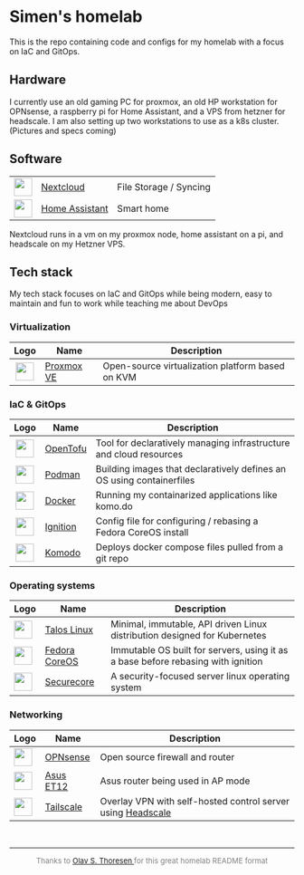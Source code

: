 # Simen's homelab

This is the repo containing code and configs for my homelab with a focus on IaC and GitOps.

## Hardware
I currently use an old gaming PC for proxmox, an old HP workstation for OPNsense, a raspberry pi for Home Assistant, and a VPS from hetzner for headscale. I am also setting up two workstations to use as a k8s cluster.  
(Pictures and specs coming)

## Software
|                                                                                                  |                                                                       |                         |
|:------------------------------------------------------------------------------------------------:|-----------------------------------------------------------------------|-------------------------|
| <img width="32" src="https://cdn.jsdelivr.net/gh/selfhst/icons/png/nextcloud.png">               | [Nextcloud](https://nextcloud.com/)                                   | File Storage / Syncing  |
| <img width="32" src="https://cdn.jsdelivr.net/gh/selfhst/icons/png/home-assistant.png">          | [Home Assistant](https://www.home-assistant.io/)                      | Smart home              |

Nextcloud runs in a vm on my proxmox node, home assistant on a pi, and headscale on my Hetzner VPS.  

## Tech stack
My tech stack focuses on IaC and GitOps while being modern, easy to maintain and fun to work while teaching me about DevOps

### Virtualization
| Logo                                                                                                                                         | Name                                                                      | Description                                                                        |
|:--------------------------------------------------------------------------------------------------------------------------------------------:|---------------------------------------------------------------------------|------------------------------------------------------------------------------------|
| <img width="32" src="https://cdn.jsdelivr.net/gh/selfhst/icons/png/proxmox.png">                                                                       | [Proxmox VE](https://www.proxmox.com/en/proxmox-virtual-environment/)     | Open-source virtualization platform based on KVM                                   |

### IaC & GitOps
|                                       Logo                                        | Name                                                                          | Description                                                           |
| :-------------------------------------------------------------------------------: | ----------------------------------------------------------------------------- | --------------------------------------------------------------------- |
| <img width="32" src="https://cdn.jsdelivr.net/gh/selfhst/icons/png/opentofu.png"> | [OpenTofu](https://opentofu.org/)                                             | Tool for declaratively managing infrastructure and cloud resources    |
|  <img width="32" src="https://cdn.jsdelivr.net/gh/selfhst/icons/svg/podman.svg">  | [Podman](https://podman.io/)                                                  | Building images that declaratively defines an OS using containerfiles |
<img width="32" src="https://cdn.jsdelivr.net/gh/selfhst/icons/webp/docker.webp"> | [Docker](https://www.docker.com/) | Running my containarized applications like komo.do
| <img width="32" src="https://avatars.githubusercontent.com/u/3730757?s=280&v=4">  |[Ignition](https://docs.fedoraproject.org/en-US/fedora-coreos/producing-ign/) | Config file for configuring / rebasing a Fedora CoreOS install        |
|  <img width="32" src="https://cdn.jsdelivr.net/gh/selfhst/icons/svg/komodo.svg">  | [Komodo](https://komo.do/)                                                    | Deploys docker compose files pulled from a git repo                   |

### Operating systems
| Logo                                                                             | Name                                               | Description                                                                      |
| -------------------------------------------------------------------------------- | -------------------------------------------------- | -------------------------------------------------------------------------------- |
| <img width="32" src="https://avatars.githubusercontent.com/u/13804887">          | [Talos Linux](https://www.talos.dev/)              | Minimal, immutable, API driven Linux distribution designed for Kubernetes        |
| <img width="32" src="https://avatars.githubusercontent.com/u/3730757?s=280&v=4"> | [Fedora CoreOS](https://fedoraproject.org/coreos/) | Immutable OS built for servers, using it as a base before rebasing with ignition |
| <img width="32" src="https://secureblue.dev/assets/icons/favicon.svg">           | [Securecore](https://secureblue.dev/)              | A security-focused server linux operating system                                 |

### Networking
| Logo                                                                                                                             | Name                                                                                                                                | Description                                                                                  |
| -------------------------------------------------------------------------------------------------------------------------------- | ----------------------------------------------------------------------------------------------------------------------------------- | -------------------------------------------------------------------------------------------- |
| <img width="32" src="https://cdn.jsdelivr.net/gh/selfhst/icons/png/opnsense.png">                                                | [OPNsense](https://opnsense.org/)                                                                                                   | Open source firewall and router                                                              |
| <img width="32" src="https://play-lh.googleusercontent.com/Hyedd-vjRpgJHAVdth6SkLaAKyxT_qJvRCzNYFX7qQ-IRZZihygR-29IWlcXORvBmN4"> | [Asus ET12](https://www.asus.com/no/networking-iot-servers/whole-home-mesh-wifi-system/zenwifi-wifi-systems/asus-zenwifi-pro-et12/) | Asus router being used in AP mode                                                            |
| <img width="32" src="https://cdn.jsdelivr.net/gh/selfhst/icons/png/tailscale-light.png">                                         | [Tailscale](https://tailscale.com/)                                                                                                 | Overlay VPN with self-hosted control server using [Headscale](https://headscale.net/stable/) |

<br>
<hr>
<p align="center" style="font-size: small; color: gray;">
  Thanks to <a href="https://github.com/olav-st/" target="_blank">Olav S. Thoresen
</a> for this great homelab README format
</p>